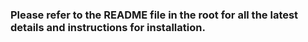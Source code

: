 ### Please refer to the README file in the root for all the latest details and instructions for installation.
